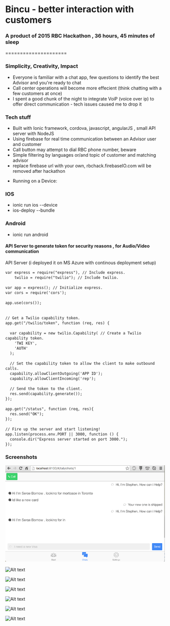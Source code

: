 # Bincu -  better interaction with customers
### A product of 2015 RBC Hackathon , 36 hours, 45 minutes of sleep
=====================


### Simplicity, Creativity, Impact 

- Everyone is familiar with a chat app, few questions to identify the best Advisor and you're ready to chat
- Call center operations will become more effecient (think chatting with a few customers at once)
- I spent a good chunk of the night to integrate VoiP (voice over ip) to offer direct communication - tech issues caused me to drop it


### Tech stuff

- Built with Ionic framework, cordova, javascript, angularJS , small API server with NodeJS 
- Using firebase for real time communication between an Advisor user and customer
- Call button may attempt to dial RBC phone number, beware
- Simple filtering by languages or/and topic of customer and matching advisor
- replace firebase url with your own, rbchack.firebaseIO.com will be removed after hackathon

* Running on a Device:

### IOS
- ionic run ios --device
- ios-deploy --bundle <location>

### Android

- ionic run android



#### API Server to generate token for security reasons , for Audio/Video communication


API Server (i deployed it on MS Azure with continous deployment setup)

```
var express = require("express"), // Include express.
    twilio = require("twilio"); // Include twilio.

var app = express(); // Initialize express.
var cors = require('cors');

app.use(cors());


// Get a Twilio capability token.
app.get("/twilio/token", function (req, res) {

  var capability = new twilio.Capability( // Create a Twilio capability token.
    'TWI KEY',
    'AUTH'
  );

  // Set the capability token to allow the client to make outbound calls.
  capability.allowClientOutgoing('APP ID');
  capability.allowClientIncoming('rep');

  // Send the token to the client.
  res.send(capability.generate());
});

app.get("/status", function (req, res){
  res.send("OK");
});

// Fire up the server and start listening!
app.listen(process.env.PORT || 3000, function () {
  console.dir("Express server started on port 3000.");
});
```

### Screenshots

![Alt text](https://raw.githubusercontent.com/jeveloper/rbchackathon/master/screenshots/desktop.png "Desktop (think advisor)")

![Alt text](https://raw.githubusercontent.com/jeveloper/rbchackathon/master/screenshots/screenshots/1.png "Welcome")

![Alt text](https://raw.githubusercontent.com/jeveloper/rbchackathon/master/screenshots/screenshots/2.png "Aboriginal Language In Canada and others")

![Alt text](https://raw.githubusercontent.com/jeveloper/rbchackathon/master/screenshots/screenshots/3.png "Topics to narrow down to ")

![Alt text](https://raw.githubusercontent.com/jeveloper/rbchackathon/master/screenshots/screenshots/4.png "What if Advisor can derect you to nearest location")

![Alt text](https://raw.githubusercontent.com/jeveloper/rbchackathon/master/screenshots/screenshots/5.png "Speak to qualified advisor")

![Alt text](https://raw.githubusercontent.com/jeveloper/rbchackathon/master/screenshots/screenshots/6.png "Real time chat")



